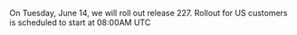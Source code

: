 On Tuesday, June 14, we will roll out release 227. Rollout for US customers is scheduled to start at 08:00AM UTC
